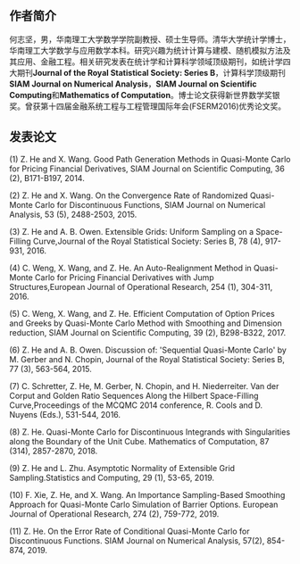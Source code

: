 ## 作者简介

何志坚，男，华南理工大学数学学院副教授、硕士生导师。清华大学统计学博士，华南理工大学数学与应用数学本科。研究兴趣为统计计算与建模、随机模拟方法及其应用、金融工程。相关研究发表在统计学和计算科学领域顶级期刊，如统计学四大期刊**Journal of the Royal Statistical Society: Series B**，计算科学顶级期刊**SIAM Journal on Numerical Analysis**，**SIAM Journal on Scientific Computing**和**Mathematics of Computation**。博士论文获得新世界数学奖银奖。曾获第十四届金融系统工程与工程管理国际年会(FSERM2016)优秀论文奖。


## 发表论文

(1) Z. He and X. Wang. Good Path Generation Methods in Quasi-Monte Carlo for Pricing Financial Derivatives, SIAM Journal on Scientific Computing, 36 (2), B171-B197, 2014. 

(2) Z. He and X. Wang. On the Convergence Rate of Randomized Quasi-Monte Carlo for Discontinuous Functions, SIAM Journal on Numerical Analysis, 53 (5), 2488-2503, 2015. 

(3) Z. He and A. B. Owen. Extensible Grids: Uniform Sampling on a Space-Filling Curve,Journal of the Royal Statistical Society: Series B, 78 (4), 917-931, 2016. 

(4) C. Weng, X. Wang, and Z. He. An Auto-Realignment Method in Quasi-Monte Carlo for Pricing Financial Derivatives with Jump Structures,European Journal of Operational Research, 254 (1), 304-311, 2016.

(5) C. Weng, X. Wang, and Z. He. Efficient Computation of Option Prices and Greeks by Quasi-Monte Carlo Method with Smoothing and Dimension reduction, SIAM Journal on Scientific Computing, 39 (2), B298-B322, 2017. 

(6) Z. He and A. B. Owen. Discussion of: 'Sequential Quasi-Monte Carlo' by M. Gerber and N. Chopin, Journal of the Royal Statistical Society: Series B, 77 (3), 563-564, 2015. 

(7) C. Schretter, Z. He, M. Gerber, N. Chopin, and H. Niederreiter. Van der Corput and Golden Ratio Sequences Along the Hilbert Space-Filling Curve,Proceedings of the MCQMC 2014 conference, R. Cools and D. Nuyens (Eds.), 531-544, 2016. 

(8) Z. He. Quasi-Monte Carlo for Discontinuous Integrands with Singularities along the Boundary of the Unit Cube. Mathematics of Computation, 87 (314), 2857-2870, 2018.

(9) Z. He and L. Zhu. Asymptotic Normality of Extensible Grid Sampling.Statistics and Computing, 29 (1), 53-65, 2019. 

(10) F. Xie, Z. He, and X. Wang. An Importance Sampling-Based Smoothing Approach for Quasi-Monte Carlo Simulation of Barrier Options. European Journal of Operational Research, 274 (2), 759-772, 2019. 

(11) Z. He. On the Error Rate of Conditional Quasi-Monte Carlo for Discontinuous Functions. SIAM Journal on Numerical Analysis, 57(2), 854-874, 2019. 
